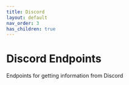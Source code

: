```yaml
---
title: Discord
layout: default
nav_order: 3
has_children: true
---
```


# **Discord Endpoints**
Endpoints for getting information from Discord
